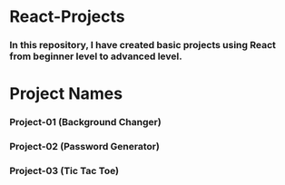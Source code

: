 # React-Projects

### In this repository, I have created basic projects using React from beginner level to advanced level.

<h1>Project Names</h1>

<h3>Project-01 (Background Changer)</h3>
<h3>Project-02 (Password Generator)</h3>
<h3>Project-03 (Tic Tac Toe)</h3>
